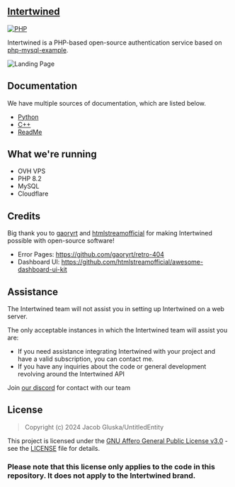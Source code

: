 ## [Intertwined](https://intertwined.solutions)

[![PHP](https://img.shields.io/badge/language-PHP-787cb5.svg?style=plastic)](https://en.wikipedia.org/wiki/PHP) 

Intertwined is a PHP-based open-source authentication service based on [php-mysql-example](https://github.com/UntitledEntity/php-mysql-example).

![Landing Page](https://files.catbox.moe/yioynm.PNG)

## Documentation

We have multiple sources of documentation, which are listed below.

- [Python](https://github.com/UntitledEntity/intertwined-api-example)
- [C++](https://github.com/UntitledEntity/Intertwined-CPP-Example)
- [ReadMe](https://github.com/UntitledEntity/intertwined-web/blob/main/DOCS.md)

## What we're running

- OVH VPS
- PHP 8.2
- MySQL
- Cloudflare

## Credits

Big thank you to [gaoryrt](https://github.com/gaoryrt/) and [htmlstreamofficial](https://github.com/htmlstreamofficial) for making Intertwined possible with open-source software!

- Error Pages: https://github.com/gaoryrt/retro-404
- Dashboard UI: https://github.com/htmlstreamofficial/awesome-dashboard-ui-kit

## Assistance

The Intertwined team will not assist you in setting up Intertwined on a web server. </br>

The only acceptable instances in which the Intertwined team will assist you are: 
- If you need assistance integrating Intertwined with your project and have a valid subscription, you can contact me.
- If you have any inquiries about the code or general development revolving around the Intertwined API

Join [our discord](https://discord.gg/QZb96GqhGZ) for contact with our team

## License

> Copyright (c) 2024 Jacob Gluska/UntitledEntity

This project is licensed under the [GNU Affero General Public License v3.0](https://www.gnu.org/licenses/agpl-3.0.html) - see the [LICENSE](https://github.com/UntitledEntity/intertwined-web/blob/main/LICENSE) file for details.

### Please note that this license only applies to the code in this repository. It does not apply to the Intertwined brand.
